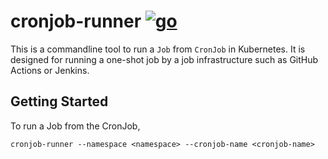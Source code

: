 # cronjob-runner [![go](https://github.com/int128/cronjob-runner/actions/workflows/go.yaml/badge.svg)](https://github.com/int128/cronjob-runner/actions/workflows/go.yaml)

This is a commandline tool to run a `Job` from `CronJob` in Kubernetes.
It is designed for running a one-shot job by a job infrastructure such as GitHub Actions or Jenkins.

## Getting Started

To run a Job from the CronJob,

```shell
cronjob-runner --namespace <namespace> --cronjob-name <cronjob-name>
```

